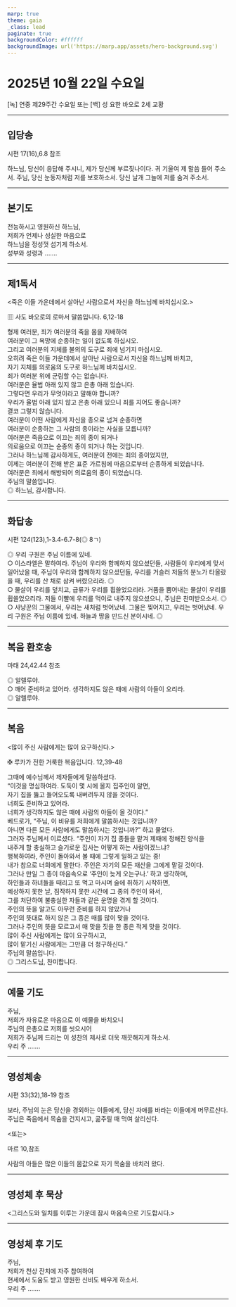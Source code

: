 ```yaml
---
marp: true
theme: gaia
_class: lead
paginate: true
backgroundColor: #ffffff
backgroundImage: url('https://marp.app/assets/hero-background.svg')
---
```


# 2025년 10월 22일 수요일

[녹] 연중 제29주간 수요일 또는 [백] 성 요한 바오로 2세 교황  




---

## 입당송

시편 17(16),6.8 참조

하느님, 당신이 응답해 주시니, 제가 당신께 부르짖나이다. 귀 기울여 제 말씀 들어 주소서. 주님, 당신 눈동자처럼 저를 보호하소서. 당신 날개 그늘에 저를 숨겨 주소서.  
  


---

## 본기도

전능하시고 영원하신 하느님,  
저희가 언제나 성실한 마음으로  
하느님을 정성껏 섬기게 하소서.  
성부와 성령과 …….  
  


---

## 제1독서

<죽은 이들 가운데에서 살아난 사람으로서 자신을 하느님께 바치십시오.>

▥ 사도 바오로의 로마서 말씀입니다. 6,12-18

형제 여러분, 죄가 여러분의 죽을 몸을 지배하여  
여러분이 그 욕망에 순종하는 일이 없도록 하십시오.  
그리고 여러분의 지체를 불의의 도구로 죄에 넘기지 마십시오.  
오히려 죽은 이들 가운데에서 살아난 사람으로서 자신을 하느님께 바치고,  
자기 지체를 의로움의 도구로 하느님께 바치십시오.  
죄가 여러분 위에 군림할 수는 없습니다.  
여러분은 율법 아래 있지 않고 은총 아래 있습니다.  
그렇다면 우리가 무엇이라고 말해야 합니까?  
우리가 율법 아래 있지 않고 은총 아래 있으니 죄를 지어도 좋습니까?  
결코 그렇지 않습니다.  
여러분이 어떤 사람에게 자신을 종으로 넘겨 순종하면  
여러분이 순종하는 그 사람의 종이라는 사실을 모릅니까?  
여러분은 죽음으로 이끄는 죄의 종이 되거나  
의로움으로 이끄는 순종의 종이 되거나 하는 것입니다.  
그러나 하느님께 감사하게도, 여러분이 전에는 죄의 종이었지만,  
이제는 여러분이 전해 받은 표준 가르침에 마음으로부터 순종하게 되었습니다.  
여러분은 죄에서 해방되어 의로움의 종이 되었습니다.  
주님의 말씀입니다.  
◎ 하느님, 감사합니다.  
  


---

## 화답송

시편 124(123),1-3.4-6.7-8(◎ 8ㄱ)

◎ 우리 구원은 주님 이름에 있네.  
○ 이스라엘은 말하여라. 주님이 우리와 함께하지 않으셨던들, 사람들이 우리에게 맞서 일어났을 때, 주님이 우리와 함께하지 않으셨던들, 우리를 거슬러 저들의 분노가 타올랐을 때, 우리를 산 채로 삼켜 버렸으리라. ◎  
○ 물살이 우리를 덮치고, 급류가 우리를 휩쓸었으리라. 거품을 뿜어내는 물살이 우리를 휩쓸었으리라. 저들 이빨에 우리를 먹이로 내주지 않으셨으니, 주님은 찬미받으소서. ◎  
○ 사냥꾼의 그물에서, 우리는 새처럼 벗어났네. 그물은 찢어지고, 우리는 벗어났네. 우리 구원은 주님 이름에 있네. 하늘과 땅을 만드신 분이시네. ◎  
  


---

## 복음 환호송

마태 24,42.44 참조

◎ 알렐루야.  
○ 깨어 준비하고 있어라. 생각하지도 않은 때에 사람의 아들이 오리라.  
◎ 알렐루야.  
  


---

## 복음

<많이 주신 사람에게는 많이 요구하신다.>

✠ 루카가 전한 거룩한 복음입니다. 12,39-48

그때에 예수님께서 제자들에게 말씀하셨다.  
“이것을 명심하여라. 도둑이 몇 시에 올지 집주인이 알면,  
자기 집을 뚫고 들어오도록 내버려두지 않을 것이다.  
너희도 준비하고 있어라.  
너희가 생각하지도 않은 때에 사람의 아들이 올 것이다.”  
베드로가, “주님, 이 비유를 저희에게 말씀하시는 것입니까?  
아니면 다른 모든 사람에게도 말씀하시는 것입니까?” 하고 물었다.  
그러자 주님께서 이르셨다. “주인이 자기 집 종들을 맡겨 제때에 정해진 양식을  
내주게 할 충실하고 슬기로운 집사는 어떻게 하는 사람이겠느냐?  
행복하여라, 주인이 돌아와서 볼 때에 그렇게 일하고 있는 종!  
내가 참으로 너희에게 말한다. 주인은 자기의 모든 재산을 그에게 맡길 것이다.  
그러나 만일 그 종이 마음속으로 ‘주인이 늦게 오는구나.’ 하고 생각하며,  
하인들과 하녀들을 때리고 또 먹고 마시며 술에 취하기 시작하면,  
예상하지 못한 날, 짐작하지 못한 시간에 그 종의 주인이 와서,  
그를 처단하여 불충실한 자들과 같은 운명을 겪게 할 것이다.  
주인의 뜻을 알고도 아무런 준비를 하지 않았거나  
주인의 뜻대로 하지 않은 그 종은 매를 많이 맞을 것이다.  
그러나 주인의 뜻을 모르고서 매 맞을 짓을 한 종은 적게 맞을 것이다.  
많이 주신 사람에게는 많이 요구하시고,  
많이 맡기신 사람에게는 그만큼 더 청구하신다.”  
주님의 말씀입니다.  
◎ 그리스도님, 찬미합니다.  
  


---

## 예물 기도

주님,  
저희가 자유로운 마음으로 이 예물을 바치오니  
주님의 은총으로 저희를 씻으시어  
저희가 주님께 드리는 이 성찬의 제사로 더욱 깨끗해지게 하소서.  
우리 주 …….  
  


---

## 영성체송

시편 33(32),18-19 참조

보라, 주님의 눈은 당신을 경외하는 이들에게, 당신 자애를 바라는 이들에게 머무르신다. 주님은 죽음에서 목숨을 건지시고, 굶주릴 때 먹여 살리신다.  
  
<또는>  
  
마르 10,참조  
  
사람의 아들은 많은 이들의 몸값으로 자기 목숨을 바치러 왔다.  


---

## 영성체 후 묵상

<그리스도와 일치를 이루는 가운데 잠시 마음속으로 기도합시다.>  


---

## 영성체 후 기도

주님,  
저희가 천상 잔치에 자주 참여하여  
현세에서 도움도 받고 영원한 신비도 배우게 하소서.  
우리 주 …….  
  


---